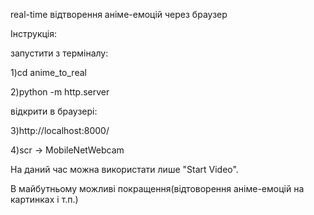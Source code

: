 real-time відтворення аніме-емоцій через браузер

Інструкція:

запустити з терміналу:

1)cd anime_to_real

2)python -m http.server

відкрити в браузері:

3)http://localhost:8000/

4)scr -> MobileNetWebcam

На даний час можна використати лише "Start Video".

В майбутньому можливі покращення(відтоворення аніме-емоцій на картинках і т.п.)
